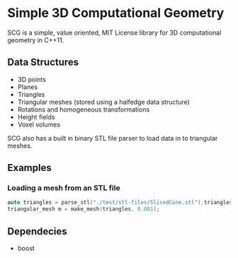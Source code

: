 # Simple 3D Computational Geometry

SCG is a simple, value oriented, MIT License library for 3D computational geometry in C++11.

## Data Structures

* 3D points
* Planes
* Triangles
* Triangular meshes (stored using a halfedge data structure)
* Rotations and homogeneous transformations
* Height fields
* Voxel volumes

SCG also has a built in binary STL file parser to load data in to triangular meshes.

## Examples

### Loading a mesh from an STL file

```cpp
auto triangles = parse_stl("./test/stl-files/SlicedCone.stl").triangles;
triangular_mesh m = make_mesh(triangles, 0.001);
```

## Dependecies
* boost
